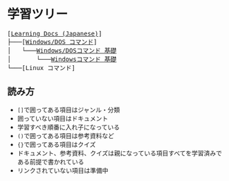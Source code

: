 # 学習ツリー
<pre>
[<a href="index">Learning Docs (Japanese)</a>]
├───[<a href="windows-cmd">Windows/DOS コマンド</a>]
│   └───<a href="windows-cmd/dos-command01">Windows/DOSコマンド 基礎</a>
│       └───<a href="windows-cmd/windows-command01">Windowsコマンド 基礎</a>
└───[Linux コマンド]
</pre>

## 読み方
- `[]`で囲ってある項目はジャンル・分類
- 囲っていない項目はドキュメント
- 学習すべき順番に入れ子になっている
- `()`で囲ってある項目は参考資料など
- `{}`で囲ってある項目はクイズ
- ドキュメント、参考資料、クイズは親になっている項目すべてを学習済みである前提で書かれている
- リンクされていない項目は準備中